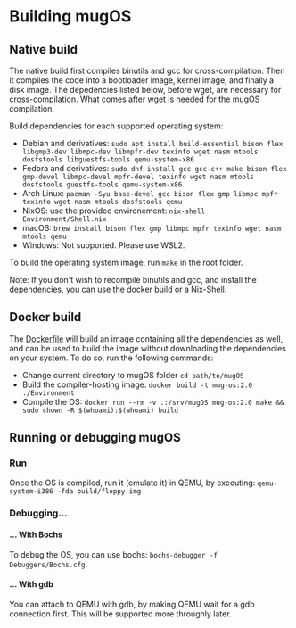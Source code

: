 # Building mugOS

## Native build

The native build first compiles binutils and gcc for cross-compilation.
Then it compiles the code into a bootloader image, kernel image, and finally a disk image.
The depedencies listed below, before wget, are necessary for cross-compilation.
What comes after wget is needed for the mugOS compilation.

Build dependencies for each supported operating system:
- Debian and derivatives: `sudo apt install build-essential bison flex libgmp3-dev libmpc-dev libmpfr-dev texinfo wget nasm mtools dosfstools libguestfs-tools qemu-system-x86`
- Fedora and derivatives: `sudo dnf install gcc gcc-c++ make bison flex gmp-devel libmpc-devel mpfr-devel texinfo wget nasm mtools dosfstools guestfs-tools qemu-system-x86`
- Arch Linux: `pacman -Syu base-devel gcc bison flex gmp libmpc mpfr texinfo wget nasm mtools dosfstools qemu`
- NixOS: use the provided environement: `nix-shell Environment/Shell.nix`
- macOS: `brew install bison flex gmp libmpc mpfr texinfo wget nasm mtools qemu`
- Windows: Not supported. Please use WSL2.

To build the operating system image, run `make` in the root folder.

Note: If you don't wish to recompile binutils and gcc, and install the dependencies,
you can use the docker build or a Nix-Shell.

## Docker build

The [Dockerfile](../Environment/Dockerfile) will build an image containing all the dependencies as well, and can be used to build the image without downloading the dependencies on your system. To do so, run the following commands:

- Change current directory to mugOS folder `cd path/to/mugOS`
- Build the compiler-hosting image: `docker build -t mug-os:2.0 ./Environment`
- Compile the OS: `docker run --rm -v .:/srv/mugOS mug-os:2.0 make && sudo chown -R $(whoami):$(whoami) build`

## Running or debugging mugOS

### Run

Once the OS is compiled, run it (emulate it) in QEMU, by executing: `qemu-system-i386 -fda build/floppy.img`

### Debugging...

#### ... With Bochs

To debug the OS, you can use bochs: `bochs-debugger -f Debuggers/Bochs.cfg`.

#### ... With gdb

You can attach to QEMU with gdb, by making QEMU wait for a gdb connection first.
This will be supported more throughly later.
